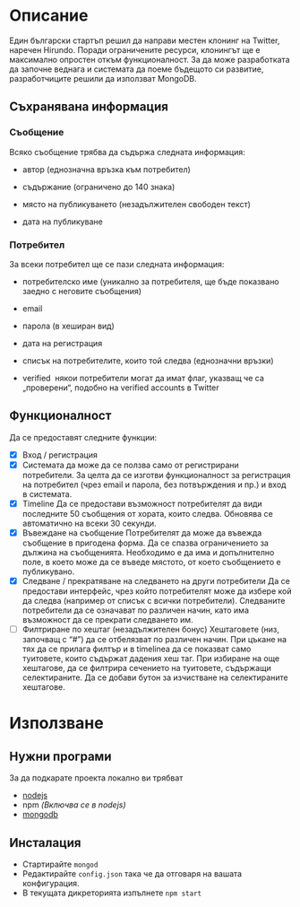 # Описание

Един български стартъп решил да направи местен клонинг на Twitter, наречен
Hirundo. Поради ограничените ресурси, клонингът ще е максимално oпростен откъм
функционалност. За да може разработката да започне веднага и системата да поеме
бъдещото си развитие, разработчиците решили да използват MongoDB.

## Съхранявана информация

### Съобщение

Всяко съобщение трябва да съдържа следната информация:

* автор (еднозначна връзка към потребител)

* съдържание (ограничено до 140 знака)

* място на публикуването (незадължителен свободен текст)

* дата на публикуване

### Потребител

За всеки потребител ще се пази следната информация:

* потребителско име (уникално за потребителя, ще бъде показвано заедно с
неговите съобщения)

* e­mail

* парола (в хеширан вид)

* дата на регистрация

* списък на потребителите, които той следва (еднозначни връзки)

* verified ­ някои потребители могат да имат флаг, указващ че са „проверени“,
подобно на verified accounts в Twitter

## Функционалност

Да се предоставят следните функции:

* [x] Вход / регистрация
* [x] Системата да може да се ползва само от регистрирани потребители. За целта да се
изготви функционалност за регистрация на потребител (чрез e­mail и парола, без
потвърждения и пр.) и вход в системата.
* [x] Timeline
Да се предостави възможност потребителят да види последните 50 съобщения от хората,
които следва. Обновява се автоматично на всеки 30 секунди.
* [x] Въвеждане на съобщение
Потребителят да може да въвежда съобщение в пригодена форма. Да се спазва
ограничението за дължина на съобщенията. Необходимо е да има и допълнително поле, в
което може да се въведе мястото, от което съобщението е публикувано.
* [x] Следване / прекратяване на следването на други потребители
Да се предостави интерфейс, чрез който потребителят може да избере кой да следва
(например от списък с всички потребители). Следваните потребители да се означават по
различен начин, като има възможност да се прекрати следването им.
* [ ] Филтриране по хештаг (незадължителен бонус)
Хештаговете (низ, започващ с “#”) да се отбелязват по различен начин. При цъкане на тях
да се прилага филтър и в timeline­а да се показват само туитовете, които съдържат
дадения хеш таг. При избиране на още хештагове, да се филтрира сечението на
туитовете, съдържащи селектираните. Да се добави бутон за изчистване на
селектираните хештагове.

# Използване

## Нужни програми

За да подкарате проекта локално ви трябват
* [nodejs](https://nodejs.org/)
* npm _(Включва се в nodejs)_
* [mongodb](https://www.mongodb.org/)

## Инсталация

* Стартирайте `mongod`
* Редактирайте `config.json` така че да отговаря на вашата конфигурация.
* В текущата дикреторията изпълнете `npm start`
